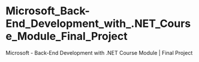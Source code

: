 # Microsoft_Back-End_Development_with_.NET_Course_Module_Final_Project
Microsoft - Back-End Development with .NET Course Module | Final Project
